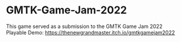 # GMTK-Game-Jam-2022
This game served as a submission to the GMTK Game Jam 2022 <br />
Playable Demo: https://thenewgrandmaster.itch.io/gmtkgamejam2022
